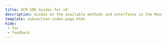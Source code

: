 ```yaml
---
title: XCM SDK Guides for v0
description: Guides on the available methods and interfaces in the Moonbeam XCM SDK v0 and how to use the XCM SDK to easily deposit and withdraw cross-chain assets.
template: subsection-index-page.html
hide: 
 - toc
 - feedback
---
```

